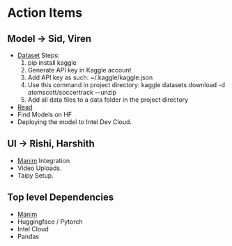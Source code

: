 # Action Items 

## Model -> Sid, Viren 
- [Dataset](https://www.kaggle.com/datasets/atomscott/soccertrack/data)
  Steps:
  1. pip install kaggle
  2. Generate API key in Kaggle account
  3. Add API key as such: ~/.kaggle/kaggle.json
  4. Use this command in project directory: kaggle datasets download -d atomscott/soccertrack --unzip
  5. Add all data files to a data folder in the project directory
- [Read](https://arno.uvt.nl/show.cgi?fid=148968) 
- Find Models on HF 
- Deploying the model to Intel Dev Cloud.


## UI -> Rishi, Harshith 
- [Manim](https://github.com/3b1b/manim) Integration
- Video Uploads. 
- Taipy Setup.

## Top level Dependencies 
- [Manim](https://docs.manim.community/en/stable/installation/macos.html#required-dependencies) 
- Huggingface / Pytorch 
- Intel Cloud 
- Pandas 
